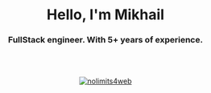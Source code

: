 <h1 align="center">Hello, I'm Mikhail</h1>
<h3 align="center">FullStack engineer. With 5+ years of experience.</h3>
<br/>
<br/>

<p align="center"> <a href="https://github.com/ryo-ma/github-profile-trophy"><img src="https://github-profile-trophy.vercel.app/?username=svarlog&margin-w=8" alt="nolimits4web" /></a> </p>
